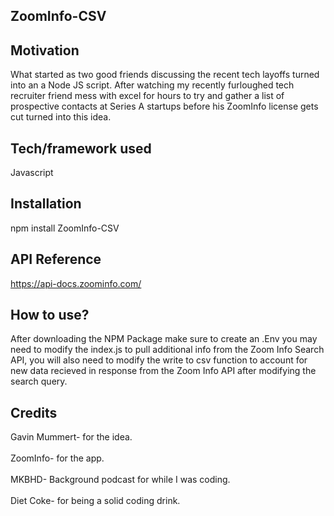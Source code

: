
## ZoomInfo-CSV

## Motivation
What started as two good friends discussing the recent tech layoffs turned into an a Node JS script. 
After watching my recently furloughed tech recruiter friend mess with excel for hours to try and gather a list of prospective contacts at Series A startups before his ZoomInfo license gets cut turned into this idea. 

## Tech/framework used
Javascript

## Installation
npm install ZoomInfo-CSV

## API Reference

https://api-docs.zoominfo.com/


## How to use?
After downloading the NPM Package make sure to create an .Env you may need to modify the index.js to pull additional info from the Zoom Info Search API, you will also need to modify the write to csv function to account for new data recieved in response from the Zoom Info API after modifying the search query. 
## Credits
 Gavin Mummert- for the idea.
 <br/><br/>
 ZoomInfo- for the app.
 <br/><br/>
 MKBHD- Background podcast for while I was coding.
 <br/><br/>
 Diet Coke- for being a solid coding drink.
